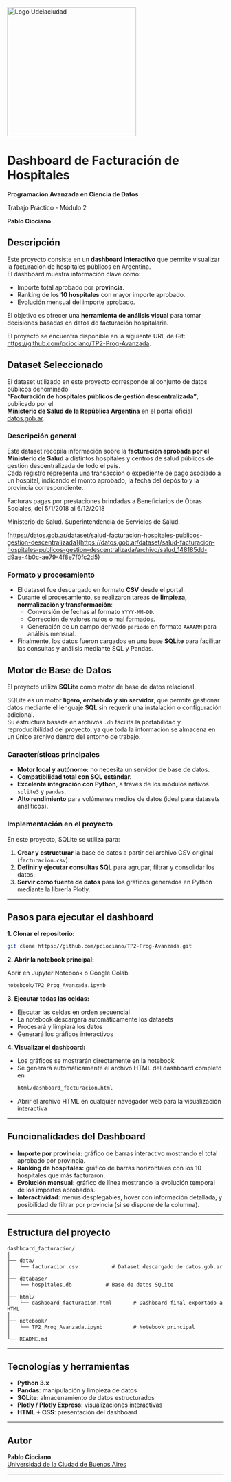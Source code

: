<img src="https://universidaddelaciudad.bue.edu.ar/pluginfile.php/1/theme_universidadelaciudad/logo/1756916448/Udelaciudad-logo-preferencial_de%20Bs%20As.png" alt="Logo Udelaciudad" width="300">

# Dashboard de Facturación de Hospitales

**Programación Avanzada en Ciencia de Datos**

Trabajo Práctico - Módulo 2

**Pablo Ciociano**

## Descripción

Este proyecto consiste en un **dashboard interactivo** que permite visualizar la facturación de hospitales públicos en Argentina.  
El dashboard muestra información clave como:

- Importe total aprobado por **provincia**.
- Ranking de los **10 hospitales** con mayor importe aprobado.
- Evolución mensual del importe aprobado.

El objetivo es ofrecer una **herramienta de análisis visual** para tomar decisiones basadas en datos de facturación hospitalaria.

El proyecto se encuentra disponible en la siguiente URL de Git: https://github.com/pciociano/TP2-Prog-Avanzada.

## Dataset Seleccionado

El dataset utilizado en este proyecto corresponde al conjunto de datos públicos denominado  
**“Facturación de hospitales públicos de gestión descentralizada”**, publicado por el  
**Ministerio de Salud de la República Argentina** en el portal oficial [datos.gob.ar](https://datos.gob.ar/dataset/salud-facturacion-hospitales-publicos-gestion-descentralizada).

### Descripción general

Este dataset recopila información sobre la **facturación aprobada por el Ministerio de Salud** a distintos hospitales y centros de salud públicos de gestión descentralizada de todo el país.  
Cada registro representa una transacción o expediente de pago asociado a un hospital, indicando el monto aprobado, la fecha del depósito y la provincia correspondiente.

Facturas pagas por prestaciones brindadas a Beneficiarios de Obras Sociales, del 5/1/2018 al 6/12/2018

Ministerio de Salud. Superintendencia de Servicios de Salud.

[https://datos.gob.ar/dataset/salud-facturacion-hospitales-publicos-gestion-descentralizada](https://datos.gob.ar/dataset/salud-facturacion-hospitales-publicos-gestion-descentralizada/archivo/salud_148185dd-d9ae-4b0c-ae79-4f8e7f0fc2d5)

### Formato y procesamiento

- El dataset fue descargado en formato **CSV** desde el portal.
- Durante el procesamiento, se realizaron tareas de **limpieza, normalización y transformación**:
  - Conversión de fechas al formato `YYYY-MM-DD`.
  - Corrección de valores nulos o mal formados.
  - Generación de un campo derivado `periodo` en formato `AAAAMM` para análisis mensual.
- Finalmente, los datos fueron cargados en una base **SQLite** para facilitar las consultas y análisis mediante SQL y Pandas.

## Motor de Base de Datos

El proyecto utiliza **SQLite** como motor de base de datos relacional.

SQLite es un motor **ligero, embebido y sin servidor**, que permite gestionar datos mediante el lenguaje **SQL** sin requerir una instalación o configuración adicional.  
Su estructura basada en archivos `.db` facilita la portabilidad y reproducibilidad del proyecto, ya que toda la información se almacena en un único archivo dentro del entorno de trabajo.

### Características principales

- **Motor local y autónomo:** no necesita un servidor de base de datos.
- **Compatibilidad total con SQL estándar.**
- **Excelente integración con Python**, a través de los módulos nativos `sqlite3` y `pandas`.
- **Alto rendimiento** para volúmenes medios de datos (ideal para datasets analíticos).

### Implementación en el proyecto

En este proyecto, SQLite se utiliza para:

1. **Crear y estructurar** la base de datos a partir del archivo CSV original (`facturacion.csv`).
2. **Definir y ejecutar consultas SQL** para agrupar, filtrar y consolidar los datos.
3. **Servir como fuente de datos** para los gráficos generados en Python mediante la librería Plotly.

---

## Pasos para ejecutar el dashboard

**1. Clonar el repositorio:**

```bash
git clone https://github.com/pciociano/TP2-Prog-Avanzada.git
```

**2. Abrir la notebook principal:**

   Abrir en Jupyter Notebook o Google Colab
```bash
notebook/TP2_Prog_Avanzada.ipynb
```

**3. Ejecutar todas las celdas:**

- Ejecutar las celdas en orden secuencial
- La notebook descargará automáticamente los datasets
- Procesará y limpiará los datos
- Generará los gráficos interactivos

**4. Visualizar el dashboard:**

- Los gráficos se mostrarán directamente en la notebook
- Se generará automáticamente el archivo HTML del dashboard completo en
  ```bash
  html/dashboard_facturacion.html
  ```
- Abrir el archivo HTML en cualquier navegador web para la visualización interactiva

---

## Funcionalidades del Dashboard

- **Importe por provincia:** gráfico de barras interactivo mostrando el total aprobado por provincia.
- **Ranking de hospitales:** gráfico de barras horizontales con los 10 hospitales que más facturaron.
- **Evolución mensual:** gráfico de línea mostrando la evolución temporal de los importes aprobados.
- **Interactividad:** menús desplegables, hover con información detallada, y posibilidad de filtrar por provincia (si se dispone de la columna).

---
## Estructura del proyecto

```
dashboard_facturacion/
│
├── data/
│   └── facturacion.csv           # Dataset descargado de datos.gob.ar
│
├── database/
│   └── hospitales.db           # Base de datos SQLite
│
├── html/
│   └── dashboard_facturacion.html       # Dashboard final exportado a HTML
│
├── notebook/
│   └── TP2_Prog_Avanzada.ipynb          # Notebook principal
│
└── README.md             
```

---

## Tecnologías y herramientas

- **Python 3.x**
- **Pandas**: manipulación y limpieza de datos
- **SQLite**: almacenamiento de datos estructurados
- **Plotly / Plotly Express**: visualizaciones interactivas
- **HTML + CSS**: presentación del dashboard

---

## Autor

**Pablo Ciociano**  
[Universidad de la Ciudad de Buenos Aires](https://universidaddelaciudad.bue.edu.ar)

---

